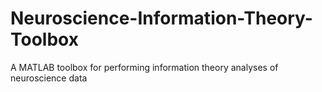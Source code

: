 # Neuroscience-Information-Theory-Toolbox
A MATLAB toolbox for performing information theory analyses of neuroscience data
